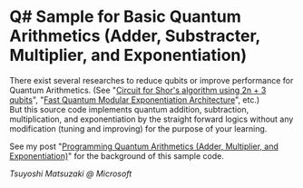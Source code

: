 # Q# Sample for Basic Quantum Arithmetics (Adder, Substracter, Multiplier, and Exponentiation)

There exist several researches to reduce qubits or improve performance for Quantum Arithmetics. (See "[Circuit for Shor's algorithm using 2n + 3 qubits](https://arxiv.org/pdf/quant-ph/0205095v3.pdf)", "[Fast Quantum Modular Exponentiation Architecture](https://arxiv.org/pdf/1207.0511.pdf)", etc.)    
But this source code implements quantum addition, subtraction, multiplication, and exponentiation by the straight forward logics without any modification (tuning and improving) for the purpose of your learning.

See my post "[Programming Quantum Arithmetics (Adder, Multiplier, and Exponentiation)](https://tsmatz.wordpress.com/2019/05/22/quantum-computing-modulus-add-subtract-multiply-exponent/)" for the background of this sample code.

*Tsuyoshi Matsuzaki @ Microsoft*
